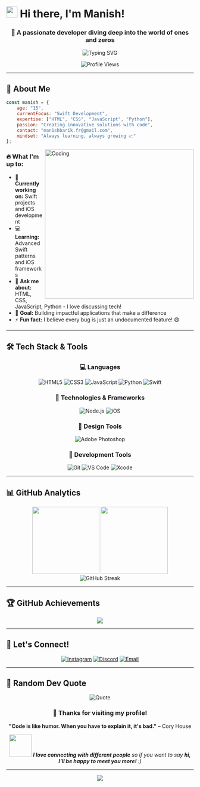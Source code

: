 # <img src="https://raw.githubusercontent.com/MartinHeinz/MartinHeinz/master/wave.gif" width="30px" height="30px" /> Hi there, I'm Manish!

<div align="center">
  
### 🚀 A passionate developer diving deep into the world of ones and zeros

<img src="https://readme-typing-svg.herokuapp.com?font=Fira+Code&size=22&duration=3000&pause=1000&color=36BCF7&center=true&vCenter=true&width=600&lines=Full+Stack+Developer;Swift+Enthusiast;Always+Learning+New+Technologies;Building+Amazing+Digital+Experiences" alt="Typing SVG" />

![Profile Views](https://komarev.com/ghpvc/?username=man1sh&label=Profile%20views&color=brightgreen&style=for-the-badge)

</div>

---

## 🎯 About Me

```javascript
const manish = {
    age: "15",
    currentFocus: "Swift Development",
    expertise: ["HTML", "CSS", "JavaScript", "Python"],
    passion: "Creating innovative solutions with code",
    contact: "man1shbarik.fr@gmail.com",
    mindset: "Always learning, always growing 📈"
};
```

<img align="right" alt="Coding" width="400" src="https://cdn.dribbble.com/users/1162077/screenshots/3848914/programmer.gif">

### 🔥 What I'm up to:
- 🔭 **Currently working on:** Swift projects and iOS development
- 💻 **Learning:** Advanced Swift patterns and iOS frameworks
- 💬 **Ask me about:** HTML, CSS, JavaScript, Python - I love discussing tech!
- 🎯 **Goal:** Building impactful applications that make a difference
- ⚡ **Fun fact:** I believe every bug is just an undocumented feature! 😄

---

## 🛠️ Tech Stack & Tools

<div align="center">

### 💻 Languages
![HTML5](https://img.shields.io/badge/HTML5-E34F26?style=for-the-badge&logo=html5&logoColor=white)
![CSS3](https://img.shields.io/badge/CSS3-1572B6?style=for-the-badge&logo=css3&logoColor=white)
![JavaScript](https://img.shields.io/badge/JavaScript-F7DF1E?style=for-the-badge&logo=javascript&logoColor=black)
![Python](https://img.shields.io/badge/Python-3776AB?style=for-the-badge&logo=python&logoColor=white)
![Swift](https://img.shields.io/badge/Swift-FA7343?style=for-the-badge&logo=swift&logoColor=white)

### 🚀 Technologies & Frameworks
![Node.js](https://img.shields.io/badge/Node.js-43853D?style=for-the-badge&logo=node.js&logoColor=white)
![iOS](https://img.shields.io/badge/iOS-000000?style=for-the-badge&logo=ios&logoColor=white)

### 🎨 Design Tools
![Adobe Photoshop](https://img.shields.io/badge/Adobe%20Photoshop-31A8FF?style=for-the-badge&logo=Adobe%20Photoshop&logoColor=white)

### 🔧 Development Tools
![Git](https://img.shields.io/badge/Git-F05032?style=for-the-badge&logo=git&logoColor=white)
![VS Code](https://img.shields.io/badge/VS%20Code-007ACC?style=for-the-badge&logo=visual-studio-code&logoColor=white)
![Xcode](https://img.shields.io/badge/Xcode-1575F9?style=for-the-badge&logo=xcode&logoColor=white)

</div>

---

## 📊 GitHub Analytics

<div align="center">
  <img height="180em" src="https://github-readme-stats.vercel.app/api?username=Man1sh28&show_icons=true&theme=tokyonight&include_all_commits=true&count_private=true"/>
  <img height="180em" src="https://github-readme-stats.vercel.app/api/top-langs/?username=Man1sh28&layout=compact&langs_count=8&theme=tokyonight"/>
</div>

<div align="center">
  <img src="https://github-readme-streak-stats.herokuapp.com/?user=Man1sh28&theme=tokyonight" alt="GitHub Streak" />
</div>



---

## 🏆 GitHub Achievements

<div align="center">
  <img src="https://github-profile-trophy.vercel.app/?username=Man1sh28&theme=tokyonight&no-frame=true&no-bg=false&margin-w=4&row=2&column=4" />
</div>

---

## 🤝 Let's Connect!

<div align="center">

[![Instagram](https://img.shields.io/badge/Instagram-E4405F?style=for-the-badge&logo=instagram&logoColor=white)](https://instagram.com/man1sh.08)
[![Discord](https://img.shields.io/badge/Discord-7289DA?style=for-the-badge&logo=discord&logoColor=white)](https://discord.gg/man1sh.08)
[![Email](https://img.shields.io/badge/Email-D14836?style=for-the-badge&logo=gmail&logoColor=white)](mailto:man1shbarik.fr@gmail.com)

</div>

---

## 💭 Random Dev Quote

<div align="center">

![Quote](https://quotes-github-readme.vercel.app/api?type=horizontal&theme=tokyonight)



### 💝 Thanks for visiting my profile!


**"Code is like humor. When you have to explain it, it's bad."** – Cory House

<img src="https://media.giphy.com/media/LnQjpWaON8nhr21vNW/giphy.gif" width="60"> <em><b>I love connecting with different people</b> so if you want to say <b>hi, I'll be happy to meet you more!</b> :)</em>

</div>

---

<div align="center">
  <img src="https://capsule-render.vercel.app/api?type=waving&color=gradient&height=60&section=footer"/>
</div>
